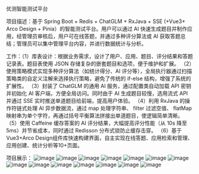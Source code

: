 优测智能测试平台 

项目描述：基于 Spring Boot + Redis + ChatGLM + RxJava + SSE (+Vue3+ Arco Design + Pinia）的智能测试平台。用户可以通过 AI 快速生成题目并制作应用，经管理员审核后，用户可在线答题，并通过多种评分算法或 AI 获取答题总结；管理员可以集中管理平台内容，并进行数据统计与分析。

工作：（1）库表设计：根据业务需求，设计了用户、应用、题目、评分结果和答题记录表。题目表使用 JSON 存储复杂的嵌套题目和选项，便于维护和扩展。
（2）使用策略模式实现多种评分算法（如统计得分、AI 评分等），全局执行器通过扫描策略类的自定义注解来选择执行策略，避免了传统的 if-else 结构，增强了系统的扩展性。
（3）封装了 ChatGLM 的通用 AI 服务，通过配置类自动加载 API 密钥并初始化 AI 客户端，方便全局访问。同时由于 AI 生成题目较慢，选用流式 API 并通过 SSE 实时推送单道题目给前端，提高用户体验。
（4）利用 RxJava 的操作符链式处理 AI 异步数据流，通过 map 处理字符串、 filter 过滤空值、 flatMap 映射串为单个字符，再通过括号平衡算法拼接出单道题目，使逻辑简单清晰。
（5）使用 Caffeine 缓存答案的 AI 评分结果，大幅提高评分性能（从 10s 降至 5ms）并节省成本，同时通过 Redisson 分布式锁防止缓存击穿。
（6）基于Vue3+Arco Design组件库快速构建界面，自主实现在线答题、应用检索和管理、应用创建、统计分析等10+页面。

项目展示：
![image](https://github.com/user-attachments/assets/e5a20416-6790-4e4d-b4fc-654206c3977e)
![image](https://github.com/user-attachments/assets/49aafe80-f4d5-4d2b-bcb1-ee860ea81a8b)
![image](https://github.com/user-attachments/assets/b515e0d2-30b0-4b4c-bcba-bbf42760898f)
![image](https://github.com/user-attachments/assets/3d337dcb-bcb9-4c52-a62c-6ddaa2ef50dd)
![image](https://github.com/user-attachments/assets/04b045fd-aa5b-4125-ac94-12067872eebc)
![image](https://github.com/user-attachments/assets/d5351e00-7555-44ef-8410-3331e6d3e64f)
![image](https://github.com/user-attachments/assets/9bd0299a-8d6a-4c8d-90aa-9971309a485f)
![image](https://github.com/user-attachments/assets/af18f972-e77f-4974-88b0-faa4aec51fef)
![image](https://github.com/user-attachments/assets/cb4ac4ce-8d4a-4f12-ae6a-6ccb53249723)
![image](https://github.com/user-attachments/assets/d6b4f743-1e83-4104-8427-1a5e295b0e0f)
![image](https://github.com/user-attachments/assets/8dc46559-db7e-406d-b3fe-9acd12371de4)
![image](https://github.com/user-attachments/assets/e36ce57a-d8c2-4512-9698-a5e2a60e6690)
![image](https://github.com/user-attachments/assets/d02d44ba-7940-4174-a772-016dd13dfeee)
![image](https://github.com/user-attachments/assets/28b9f17f-aeab-4b69-b70e-01b5bdfb32ab)






